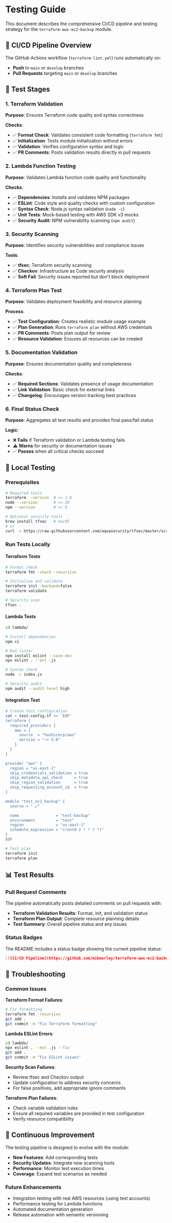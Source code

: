 # Testing Guide

This document describes the comprehensive CI/CD pipeline and testing strategy for the `terraform-aws-ec2-backup` module.

## 🚀 CI/CD Pipeline Overview

The GitHub Actions workflow (`terraform-lint.yml`) runs automatically on:
- **Push** to `main` or `develop` branches
- **Pull Requests** targeting `main` or `develop` branches

## 🧪 Test Stages

### 1. Terraform Validation
**Purpose**: Ensures Terraform code quality and syntax correctness

**Checks**:
- ✅ **Format Check**: Validates consistent code formatting (`terraform fmt`)
- ✅ **Initialization**: Tests module initialization without errors
- ✅ **Validation**: Verifies configuration syntax and logic
- ✅ **PR Comments**: Posts validation results directly in pull requests

### 2. Lambda Function Testing  
**Purpose**: Validates Lambda function code quality and functionality

**Checks**:
- ✅ **Dependencies**: Installs and validates NPM packages
- ✅ **ESLint**: Code style and quality checks with custom configuration
- ✅ **Syntax Check**: Node.js syntax validation (`node -c`)
- ✅ **Unit Tests**: Mock-based testing with AWS SDK v3 mocks
- ✅ **Security Audit**: NPM vulnerability scanning (`npm audit`)

### 3. Security Scanning
**Purpose**: Identifies security vulnerabilities and compliance issues

**Tools**:
- ✅ **tfsec**: Terraform security scanning
- ✅ **Checkov**: Infrastructure as Code security analysis
- ✅ **Soft Fail**: Security issues reported but don't block deployment

### 4. Terraform Plan Test
**Purpose**: Validates deployment feasibility and resource planning

**Process**:
- ✅ **Test Configuration**: Creates realistic module usage example
- ✅ **Plan Generation**: Runs `terraform plan` without AWS credentials
- ✅ **PR Comments**: Posts plan output for review
- ✅ **Resource Validation**: Ensures all resources can be created

### 5. Documentation Validation
**Purpose**: Ensures documentation quality and completeness

**Checks**:
- ✅ **Required Sections**: Validates presence of usage documentation
- ✅ **Link Validation**: Basic check for external links
- ✅ **Changelog**: Encourages version tracking best practices

### 6. Final Status Check
**Purpose**: Aggregates all test results and provides final pass/fail status

**Logic**:
- ❌ **Fails** if Terraform validation or Lambda testing fails
- ⚠️ **Warns** for security or documentation issues
- ✅ **Passes** when all critical checks succeed

## 🔧 Local Testing

### Prerequisites
```bash
# Required tools
terraform --version  # >= 1.0
node --version       # >= 20
npm --version        # >= 9

# Optional security tools
brew install tfsec   # macOS
# or
curl -s https://raw.githubusercontent.com/aquasecurity/tfsec/master/scripts/install_linux.sh | bash
```

### Run Tests Locally

#### Terraform Tests
```bash
# Format check
terraform fmt -check -recursive

# Initialize and validate
terraform init -backend=false
terraform validate

# Security scan
tfsec .
```

#### Lambda Tests
```bash
cd lambda/

# Install dependencies
npm ci

# Run linter
npm install eslint --save-dev
npx eslint . --ext .js

# Syntax check
node -c index.js

# Security audit
npm audit --audit-level high
```

#### Integration Test
```bash
# Create test configuration
cat > test-config.tf << 'EOF'
terraform {
  required_providers {
    aws = {
      source  = "hashicorp/aws"
      version = "~> 5.0"
    }
  }
}

provider "aws" {
  region = "us-east-1"
  skip_credentials_validation = true
  skip_metadata_api_check     = true
  skip_region_validation      = true
  skip_requesting_account_id  = true
}

module "test_ec2_backup" {
  source = "./"

  name                = "test-backup"
  environment         = "test"
  region              = "us-east-1"
  schedule_expression = "cron(0 2 * * ? *)"
}
EOF

# Test plan
terraform init
terraform plan
```

## 📊 Test Results

### Pull Request Comments
The pipeline automatically posts detailed comments on pull requests with:

- **Terraform Validation Results**: Format, init, and validation status
- **Terraform Plan Output**: Complete resource planning details
- **Test Summary**: Overall pipeline status and any issues

### Status Badges
The README includes a status badge showing the current pipeline status:
```markdown
[![CI/CD Pipeline](https://github.com/mikmorley/terraform-aws-ec2-backup/actions/workflows/terraform-lint.yml/badge.svg)](https://github.com/mikmorley/terraform-aws-ec2-backup/actions/workflows/terraform-lint.yml)
```

## 🚨 Troubleshooting

### Common Issues

**Terraform Format Failures**:
```bash
# Fix formatting
terraform fmt -recursive
git add .
git commit -m "Fix Terraform formatting"
```

**Lambda ESLint Errors**:
```bash
cd lambda/
npx eslint . --ext .js --fix
git add .
git commit -m "Fix ESLint issues"
```

**Security Scan Failures**:
- Review tfsec and Checkov output
- Update configuration to address security concerns
- For false positives, add appropriate ignore comments

**Terraform Plan Failures**:
- Check variable validation rules
- Ensure all required variables are provided in test configuration
- Verify resource compatibility

## 🔄 Continuous Improvement

The testing pipeline is designed to evolve with the module:

- **New Features**: Add corresponding tests
- **Security Updates**: Integrate new scanning tools
- **Performance**: Monitor test execution times
- **Coverage**: Expand test scenarios as needed

### Future Enhancements
- Integration testing with real AWS resources (using test accounts)
- Performance testing for Lambda functions
- Automated documentation generation
- Release automation with semantic versioning
